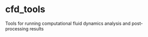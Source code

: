 cfd_tools
=========

Tools for running computational fluid dynamics analysis and post-processing results
